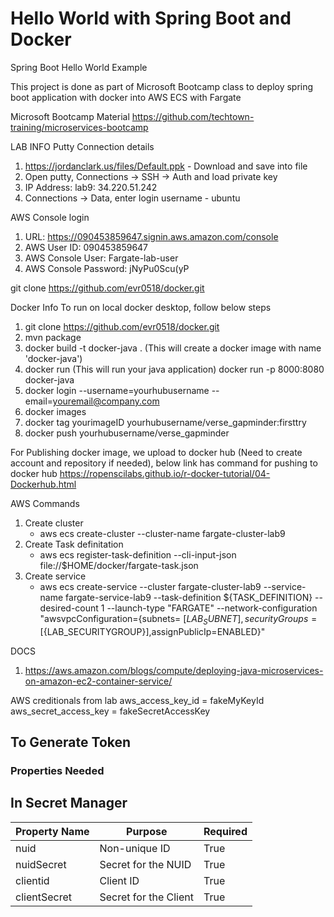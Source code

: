 # Hello World with Spring Boot and Docker
Spring Boot Hello World Example 

This project is done as part of Microsoft Bootcamp class to deploy spring boot application with docker into AWS ECS with Fargate

Microsoft Bootcamp Material
https://github.com/techtown-training/microservices-bootcamp

 LAB INFO
 Putty Connection details
 1. https://jordanclark.us/files/Default.ppk - Download and save into file
 2. Open putty, Connections -> SSH -> Auth and load private key
 3. IP Address: lab9: 34.220.51.242
 4. Connections -> Data, enter login username - ubuntu
 
  AWS Console login
  1. URL: https://090453859647.signin.aws.amazon.com/console
  2. AWS User ID: 090453859647
  3. AWS Console User: Fargate-lab-user
  4. AWS Console Password: jNyPu0Scu(yP
 
  git clone https://github.com/evr0518/docker.git
 
  Docker Info
  To run on local docker desktop, follow below steps
  1. git clone https://github.com/evr0518/docker.git
  2. mvn package
  3. docker build -t docker-java . (This will create a docker image with name 'docker-java')
  4. docker run (This will run your java application)  docker run -p 8000:8080 docker-java
  5. docker login --username=yourhubusername --email=youremail@company.com
  6. docker images
  7. docker tag yourimageID yourhubusername/verse_gapminder:firsttry
  8. docker push yourhubusername/verse_gapminder
 
  For Publishing docker image, we upload to docker hub (Need to create account and repository if needed), below link has command for       pushing to docker hub 
  https://ropenscilabs.github.io/r-docker-tutorial/04-Dockerhub.html
  
  AWS Commands
  
  1. Create cluster
     - aws ecs create-cluster --cluster-name fargate-cluster-lab9
  2. Create Task definitation
     - aws ecs register-task-definition --cli-input-json file://$HOME/docker/fargate-task.json
  3. Create service
     - aws ecs create-service --cluster fargate-cluster-lab9 --service-name fargate-service-lab9 --task-definition                              ${TASK_DEFINITION} --desired-count 1 --launch-type "FARGATE" --network-configuration "awsvpcConfiguration={subnets=                      [${LAB_SUBNET}],securityGroups=[${LAB_SECURITYGROUP}],assignPublicIp=ENABLED}"
     
     
     
     
 DOCS
 1. https://aws.amazon.com/blogs/compute/deploying-java-microservices-on-amazon-ec2-container-service/
 
 AWS creditionals from lab
 aws_access_key_id = fakeMyKeyId
aws_secret_access_key = fakeSecretAccessKey
  
 
## To Generate Token

### Properties Needed

## In Secret Manager

| Property Name                | Purpose                                |  Required  |
|------------------------------|----------------------------------------|------------|
| nuid                         | Non-unique ID                          |   True     |
| nuidSecret                   | Secret for the NUID                    |   True     |   
| clientid                     | Client ID                              |   True     |
| clientSecret                 | Secret for the Client                  |   True     |


